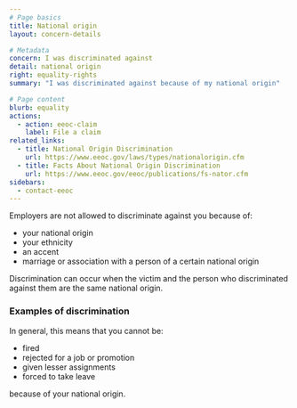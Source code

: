 ```yaml
---
# Page basics
title: National origin
layout: concern-details

# Metadata
concern: I was discriminated against
detail: national origin
right: equality-rights
summary: "I was discriminated against because of my national origin"

# Page content
blurb: equality
actions:
  - action: eeoc-claim
    label: File a claim
related_links:
  - title: National Origin Discrimination
    url: https://www.eeoc.gov/laws/types/nationalorigin.cfm
  - title: Facts About National Origin Discrimination
    url: https://www.eeoc.gov/eeoc/publications/fs-nator.cfm
sidebars:
  - contact-eeoc
---
```


Employers are not allowed to discriminate against you because of:

- your national origin
- your ethnicity
- an accent
- marriage or association with a person of a certain national origin

Discrimination can occur when the victim and the person who discriminated against them are the same national origin.

### Examples of discrimination

In general, this means that you cannot be:

- fired
- rejected for a job or promotion
- given lesser assignments
- forced to take leave

because of your national origin.
